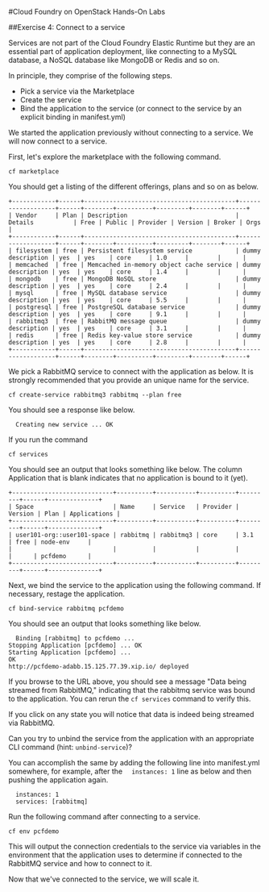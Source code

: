 #Cloud Foundry on OpenStack Hands-On Labs

##Exercise 4: Connect to a service

Services are not part of the Cloud Foundry Elastic Runtime but they are an essential part of application deployment, like connecting to a MySQL database, a NoSQL database like MongoDB or Redis and so on.

In principle, they comprise of the following steps.

- Pick a service via the Marketplace
- Create the service
- Bind the application to the service (or connect to the service by an explicit binding in manifest.yml)

We started the application previously without connecting to a service. We will now connect to a service.

First, let's explore the marketplace with the following command.

```
cf marketplace
```

You should get a listing of the different offerings, plans and so on as below.

```
+------------+------+------------------------------------------+-------------------+------+--------+----------+---------+--------+------+
| Vendor     | Plan | Description                              | Details           | Free | Public | Provider | Version | Broker | Orgs |
+------------+------+------------------------------------------+-------------------+------+--------+----------+---------+--------+------+
| filesystem | free | Persistent filesystem service            | dummy description | yes  | yes    | core     | 1.0     |        |      |
| memcached  | free | Memcached in-memory object cache service | dummy description | yes  | yes    | core     | 1.4     |        |      |
| mongodb    | free | MongoDB NoSQL store                      | dummy description | yes  | yes    | core     | 2.4     |        |      |
| mysql      | free | MySQL database service                   | dummy description | yes  | yes    | core     | 5.5     |        |      |
| postgresql | free | PostgreSQL database service              | dummy description | yes  | yes    | core     | 9.1     |        |      |
| rabbitmq3  | free | RabbitMQ message queue                   | dummy description | yes  | yes    | core     | 3.1     |        |      |
| redis      | free | Redis key-value store service            | dummy description | yes  | yes    | core     | 2.8     |        |      |
+------------+------+------------------------------------------+-------------------+------+--------+----------+---------+--------+------+
```

We pick a RabbitMQ service to connect with the application as below. It is strongly recommended that you provide an unique name for the service.

```
cf create-service rabbitmq3 rabbitmq --plan free
```

You should see a response like below.

```
  Creating new service ... OK
```

If you run the command

```
cf services
```
You should see an output that looks something like below. The column Application that is blank indicates that no application is bound to it (yet).

```
+----------------------------+----------+-----------+----------+---------+------+--------------+
| Space                      | Name     | Service   | Provider | Version | Plan | Applications |
+----------------------------+----------+-----------+----------+---------+------+--------------+
| user101-org::user101-space | rabbitmq | rabbitmq3 | core     | 3.1     | free | node-env     |
|                            |          |           |          |         |      | pcfdemo      |
+----------------------------+----------+-----------+----------+---------+------+--------------+
```

Next, we bind the service to the application using the following command. If necessary, restage the application.

```
cf bind-service rabbitmq pcfdemo
```

You should see an output that looks something like below.

```
  Binding [rabbitmq] to pcfdemo ... 
Stopping Application [pcfdemo] ... OK
Starting Application [pcfdemo] ... 
OK
http://pcfdemo-adabb.15.125.77.39.xip.io/ deployed
```

If you browse to the URL above, you should see a message "Data being streamed from RabbitMQ," indicating that the rabbitmq service was bound to the application. You can rerun the `cf services` command to verify this.

If you click on any state you will notice that data is indeed being streamed via RabbitMQ.

Can you try to unbind the service from the application with an appropriate CLI command (hint: `unbind-service`)?

You can accomplish the same by adding the following line into manifest.yml somewhere, for example, after the `  instances: 1` line as below and then pushing the application again.


```
  instances: 1
  services: [rabbitmq]
```

Run the following command after connecting to a service.

```
cf env pcfdemo
```

This will output the connection credentials to the service via variables in the environment that the application uses to determine if connected to the RabbitMQ service and how to connect to it.

Now that we've connected to the service, we will scale it.













